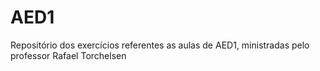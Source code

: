 # AED1
Repositório dos exercícios referentes as aulas de AED1, ministradas pelo professor Rafael Torchelsen
